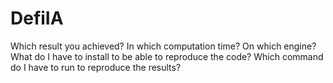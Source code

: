 # DefiIA
Which result you achieved? In which computation time? On which engine?
What do I have to install to be able to reproduce the code?
Which command do I have to run to reproduce the results?
